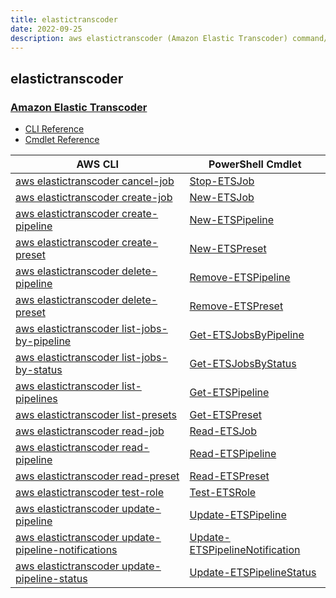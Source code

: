```yaml
---
title: elastictranscoder
date: 2022-09-25
description: aws elastictranscoder (Amazon Elastic Transcoder) command/cmdlet list.
---
```


## elastictranscoder

### [Amazon Elastic Transcoder](https://aws.amazon.com/elastictranscoder/)

* [CLI Reference](https://docs.aws.amazon.com/cli/latest/reference/elastictranscoder/index.html)
* [Cmdlet Reference](https://docs.aws.amazon.com/powershell/latest/reference/items/Amazon_Elastic_Transcoder_cmdlets.html)

|AWS CLI|PowerShell Cmdlet|
|----|----|
|[aws elastictranscoder cancel-job](https://docs.aws.amazon.com/cli/latest/reference/elastictranscoder/cancel-job.html)|[Stop-ETSJob](https://docs.aws.amazon.com/powershell/latest/reference/items/Stop-ETSJob.html)|
|[aws elastictranscoder create-job](https://docs.aws.amazon.com/cli/latest/reference/elastictranscoder/create-job.html)|[New-ETSJob](https://docs.aws.amazon.com/powershell/latest/reference/items/New-ETSJob.html)|
|[aws elastictranscoder create-pipeline](https://docs.aws.amazon.com/cli/latest/reference/elastictranscoder/create-pipeline.html)|[New-ETSPipeline](https://docs.aws.amazon.com/powershell/latest/reference/items/New-ETSPipeline.html)|
|[aws elastictranscoder create-preset](https://docs.aws.amazon.com/cli/latest/reference/elastictranscoder/create-preset.html)|[New-ETSPreset](https://docs.aws.amazon.com/powershell/latest/reference/items/New-ETSPreset.html)|
|[aws elastictranscoder delete-pipeline](https://docs.aws.amazon.com/cli/latest/reference/elastictranscoder/delete-pipeline.html)|[Remove-ETSPipeline](https://docs.aws.amazon.com/powershell/latest/reference/items/Remove-ETSPipeline.html)|
|[aws elastictranscoder delete-preset](https://docs.aws.amazon.com/cli/latest/reference/elastictranscoder/delete-preset.html)|[Remove-ETSPreset](https://docs.aws.amazon.com/powershell/latest/reference/items/Remove-ETSPreset.html)|
|[aws elastictranscoder list-jobs-by-pipeline](https://docs.aws.amazon.com/cli/latest/reference/elastictranscoder/list-jobs-by-pipeline.html)|[Get-ETSJobsByPipeline](https://docs.aws.amazon.com/powershell/latest/reference/items/Get-ETSJobsByPipeline.html)|
|[aws elastictranscoder list-jobs-by-status](https://docs.aws.amazon.com/cli/latest/reference/elastictranscoder/list-jobs-by-status.html)|[Get-ETSJobsByStatus](https://docs.aws.amazon.com/powershell/latest/reference/items/Get-ETSJobsByStatus.html)|
|[aws elastictranscoder list-pipelines](https://docs.aws.amazon.com/cli/latest/reference/elastictranscoder/list-pipelines.html)|[Get-ETSPipeline](https://docs.aws.amazon.com/powershell/latest/reference/items/Get-ETSPipeline.html)|
|[aws elastictranscoder list-presets](https://docs.aws.amazon.com/cli/latest/reference/elastictranscoder/list-presets.html)|[Get-ETSPreset](https://docs.aws.amazon.com/powershell/latest/reference/items/Get-ETSPreset.html)|
|[aws elastictranscoder read-job](https://docs.aws.amazon.com/cli/latest/reference/elastictranscoder/read-job.html)|[Read-ETSJob](https://docs.aws.amazon.com/powershell/latest/reference/items/Read-ETSJob.html)|
|[aws elastictranscoder read-pipeline](https://docs.aws.amazon.com/cli/latest/reference/elastictranscoder/read-pipeline.html)|[Read-ETSPipeline](https://docs.aws.amazon.com/powershell/latest/reference/items/Read-ETSPipeline.html)|
|[aws elastictranscoder read-preset](https://docs.aws.amazon.com/cli/latest/reference/elastictranscoder/read-preset.html)|[Read-ETSPreset](https://docs.aws.amazon.com/powershell/latest/reference/items/Read-ETSPreset.html)|
|[aws elastictranscoder test-role](https://docs.aws.amazon.com/cli/latest/reference/elastictranscoder/test-role.html)|[Test-ETSRole](https://docs.aws.amazon.com/powershell/latest/reference/items/Test-ETSRole.html)|
|[aws elastictranscoder update-pipeline](https://docs.aws.amazon.com/cli/latest/reference/elastictranscoder/update-pipeline.html)|[Update-ETSPipeline](https://docs.aws.amazon.com/powershell/latest/reference/items/Update-ETSPipeline.html)|
|[aws elastictranscoder update-pipeline-notifications](https://docs.aws.amazon.com/cli/latest/reference/elastictranscoder/update-pipeline-notifications.html)|[Update-ETSPipelineNotification](https://docs.aws.amazon.com/powershell/latest/reference/items/Update-ETSPipelineNotification.html)|
|[aws elastictranscoder update-pipeline-status](https://docs.aws.amazon.com/cli/latest/reference/elastictranscoder/update-pipeline-status.html)|[Update-ETSPipelineStatus](https://docs.aws.amazon.com/powershell/latest/reference/items/Update-ETSPipelineStatus.html)|

